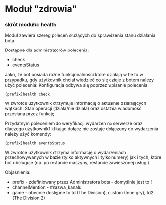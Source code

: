 # Moduł "zdrowia"
### skrót modułu: health

Moduł zawiera szereg poleceń służących do sprawdzenia stanu działania bota.

Dostępne dla administratorów polecenia:
- check
- eventsStatus

Jako, że bot posiada różne funkcjonalności które działają w tle to w przypadku, gdy użytkownik chciał wiedzieć co się dzieje z botem należy użyć polecenia:
Konfiguracja odbywa się poprzez wpisanie polecenia: 
```
[prefix]health check
```
W zwrotce użytkownik otrzymuje informację o aktualnie działających wątkach: Stan operacji (działa/nie działa) oraz ostatnia wiadomość przesłana przez funkcję


Przydatnym poleceniem do weryfikacji wydarzeń na serwerze oraz dlaczego użytkownik1 klikając dołącz nie zostaje dołączony do wydarzenia należy użyć komendy:
```
[prefix]health eventsStatus
```
W zwrotce użytkownik otrzyma informację o wydarzeniach przechowywanych w bazie (tylko aktywnych i tylko numery) jak i tych, które bot obsługuje (np. po restarcie maszyny, restarcie zawieszonej usługi)



Objasnienia:

- prefix - zdefiniowany przez Administratora bota - domyślnie jest to !
- channelMention - #nazwa_kanału
- game - obecnie dostępne to td (The Division), custom (Inne gry), td2 (The Division 2)